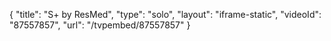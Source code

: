 {
    "title": "S+ by ResMed",
    "type": "solo",
    "layout": "iframe-static",
    "videoId": "87557857",
    "url": "\/tvpembed\/87557857"
}